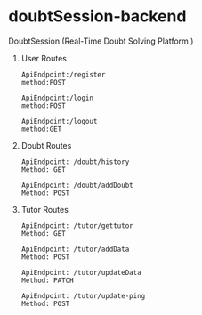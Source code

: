 # doubtSession-backend
DoubtSession (Real-Time Doubt Solving Platform )

 1. User Routes
    
        ApiEndpoint:/register
        method:POST
    
        ApiEndpoint:/login
        method:POST

        ApiEndpoint:/logout
        method:GET
     
3.  Doubt Routes
   
        ApiEndpoint: /doubt/history
        Method: GET
        
        ApiEndpoint: /doubt/addDoubt
        Method: POST

5.  Tutor Routes
   
        ApiEndpoint: /tutor/gettutor
        Method: GET
       
        ApiEndpoint: /tutor/addData
        Method: POST
  
        ApiEndpoint: /tutor/updateData
        Method: PATCH

        ApiEndpoint: /tutor/update-ping
        Method: POST
